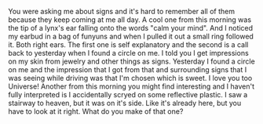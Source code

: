
You were asking me about signs and it's hard to remember all of them because they keep coming at me all day. A cool one from this morning was the tip of a lynx's ear falling onto the words "calm your mind". And I noticed my earbud in a bag of funyuns and when I pulled it out a small ring followed it. Both right ears. The first one is self explanatory and the second is a call back to yesterday when I found a circle on me. I told you I get impressions on my skin from jewelry and other things as signs. Yesterday I found a circle on me and the impression that I got from that and surrounding signs that I was seeing while driving was that I'm chosen which is sweet. I love you too Universe! Another from this morning you might find interesting and I haven't fully interpreted is I accidentally scryed on some reflective plastic. I saw a stairway to heaven, but it was on it's side. Like it's already here, but you have to look at it right. What do you make of that one?